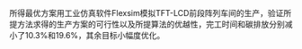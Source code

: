 所得最优方案用工业仿真软件Flexsim模拟TFT-LCD前段阵列车间的生产，验证所提方法求得的生产方案的可行性以及所提算法的优越性，完工时间和碳排放分别减小了10.3%和19.6%，其余目标小幅度优化。
